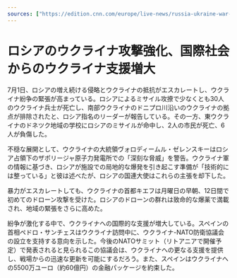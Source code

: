 ```yaml
---
sources: ["https://edition.cnn.com/europe/live-news/russia-ukraine-war-news-07-01-23/index.html", "https://news.yahoo.com/spain-allocate-55-million-euros-144258989.html", "https://www.independent.co.uk/news/world/europe/russia-ukraine-war-putin-latest-news-b2367973.html"]
---
```

# ロシアのウクライナ攻撃強化、国際社会からのウクライナ支援増大

7月1日、ロシアの増え続ける侵略とウクライナの抵抗がエスカレートし、ウクライナ紛争の緊張が高まっている。ロシアによるミサイル攻撩で少なくとも30人のウクライナ兵士が死亡し、南部ウクライナのドニプロ川沿いのウクライナの拠点が排除されたと、ロシア指名のリーダーが報告している。その一方、東ウクライナのドネツク地域の学校にロシアのミサイルが命中し、2人の市民が死亡、6人が負傷した。

不穏な展開として、ウクライナの大統領ヴォロディームル・ゼレンスキーはロシア占領下のザポリージャ原子力発電所での「深刻な脅威」を警告。ウクライナ軍の情報に基づき、ロシアが施設での局地的な爆発を引き起こす準備が「技術的には整っている」と彼は述べたが、ロシアの国連大使はこれらの主張を却下した。

暴力がエスカレートしても、ウクライナの首都キエフは月曜日の早朝、12日間で初めてのドローン攻撃を受けた。ロシアのドローンの群れは致命的な爆薬で満載され、地域の緊張をさらに高めた。

紛争が激化する中で、ウクライナへの国際的な支援が増大している。スペインの首相ペドロ・サンチェスはウクライナ訪問中に、ウクライナ-NATO防衛協議会の設立を支持する意向を示した。今後のNATOサミット（リトアニアで開催予定）で発表されると見られるこの協議会は、ウクライナへの更なる支援を提供し、戦場からの迅速な更新を可能にするだろう。また、スペインはウクライナへの5500万ユーロ（約60億円）の金融パッケージを約束した。